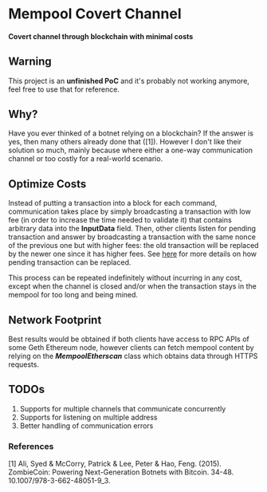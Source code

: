 # Mempool Covert Channel
#### Covert channel through blockchain with minimal costs

## Warning
This project is an **unfinished PoC** and it's probably not working anymore, feel free to use that for reference.


## Why?
Have you ever thinked of a botnet relying on a blockchain? If the answer is yes, then many others already done that ([1]). 
However I don't like their solution so much, mainly because where either a one-way communication channel or too costly for a real-world scenario.

## Optimize Costs
Instead of putting a transaction into a block for each command, communication takes place by simply broadcasting a transaction with low fee (in order to increase the time needed to validate it) that contains arbitrary data into the **InputData** field. Then, other clients listen for pending transaction and answer by broadcasting a transaction with the same nonce of the previous one but with higher fees: the old transaction will be replaced by the newer one since it has higher fees. See [here](https://info.etherscan.com/how-to-cancel-ethereum-pending-transactions/) for more details on how pending transaction can be replaced.

This process can be repeated indefinitely without incurring in any cost, except when the channel is closed and/or when the transaction stays in the mempool for too long and being mined.


## Network Footprint
Best results would be obtained if both clients have access to RPC APIs of some Geth Ethereum node, however clients can fetch mempool content by relying on the ***MempoolEtherscan*** class which obtains data through HTTPS requests.



## TODOs
1) Supports for multiple channels that communicate concurrently
2) Supports for listening on multiple address
3) Better handling of communication errors




### References
[1] Ali, Syed & McCorry, Patrick & Lee, Peter & Hao, Feng. (2015). ZombieCoin: Powering Next-Generation Botnets with Bitcoin. 34-48. 10.1007/978-3-662-48051-9_3. 
